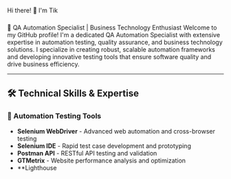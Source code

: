#
 Hi there! 👋 I'm Tik
###
 🎯 QA Automation Specialist | Business Technology Enthusiast
Welcome to my GitHub profile! I'm a dedicated QA Automation Specialist with extensive expertise in automation testing, quality assurance, and business technology solutions. I specialize in creating robust, scalable automation frameworks and developing innovative testing tools that ensure software quality and drive business efficiency.

---
## 🛠️ **Technical Skills & Expertise**
### **🎯 Automation Testing Tools**
- **Selenium WebDriver** - Advanced web automation and cross-browser testing
- **Selenium IDE** - Rapid test case development and prototyping  
- **Postman API** - RESTful API testing and validation
- **GTMetrix** - Website performance analysis and optimization
- **Lighthouse
